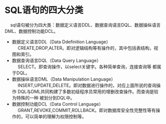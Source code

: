 

# SQL语句的四大分类  
&emsp; sql语句被分为四大类：数据定义语言DDL、数据查询语言DQL、数据操纵语言DML、数据控制功能DCL。  
* 数据定义语言DDL（Data Ddefinition Language）  
&emsp; CREATE,DROP,ALTER。即对逻辑结构等有操作的，其中包括表结构，视图和索引。  
* 数据查询语言DQL（Data Query Language）  
&emsp; SELECT。即查询操作，以select关键字。各种简单查询，连接查询等 都属于DQL。  
* 数据操纵语言DML（Data Manipulation Language）  
&emsp; INSERT,UPDATE,DELETE。即对数据进行操作的，对应上面所说的查询操作 DQL与DML共同构建了多数初级程序员常用的增删改查操作。而查询是较为特殊的一种 被划分到DQL中。  
* 数据控制功能DCL（Data Control Language）  
&emsp; GRANT,REVOKE,COMMIT,ROLLBACK。即对数据库安全性完整性等有操作的，可以简单的理解为权限控制等。  

<!-- 
MySQL中order by与limit不要一起用！
https://mp.weixin.qq.com/s/93rBBFlfTx58OjD5S_OlAw
-->
